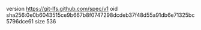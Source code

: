 version https://git-lfs.github.com/spec/v1
oid sha256:0e0b6043515ce9b667b8f0747298dcdeb37f48d55a91db6e71325bc5796dce61
size 536
